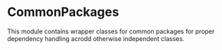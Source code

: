 CommonPackages
==============

This module contains wrapper classes for common packages for proper dependency
handling acrodd otherwise independent classes.
